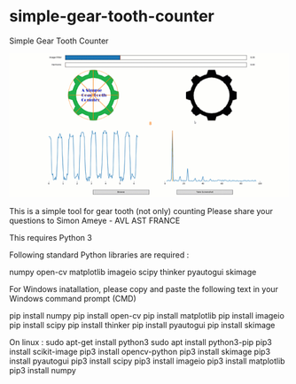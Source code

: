 # simple-gear-tooth-counter
Simple Gear Tooth Counter

![simple-gear-tooth-counter Demo](demo/demo.gif)

This is a simple tool for gear tooth (not only) counting
Please share your questions to Simon Ameye - AVL AST FRANCE

This requires Python 3

Following standard Python libraries are required :

numpy
open-cv
matplotlib
imageio
scipy
thinker
pyautogui
skimage


For Windows inatallation, please copy and paste the following text in your Windows command prompt (CMD)

pip install numpy
pip install open-cv
pip install matplotlib
pip install imageio
pip install scipy
pip install thinker
pip install pyautogui
pip install skimage

On linux : 
sudo apt-get install python3
sudo apt install python3-pip
pip3 install scikit-image
pip3 install opencv-python
pip3 install skimage
pip3 install pyautogui
pip3 install scipy
pip3 install imageio
pip3 install matplotlib
pip3 install numpy
